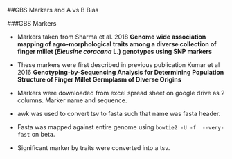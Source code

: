 ##GBS Markers and A vs B Bias

###GBS Markers
* Markers taken from Sharma et al. 2018 **Genome wide association mapping of agro-morphological traits among a diverse collection
 of finger millet (*Eleusine coracana* L.) genotypes using SNP markers** 
 
 * These markers were first described in previous publication Kumar et al 2016 **Genotyping-by-Sequencing Analysis for 
 Determining Population Structure of Finger Millet Germplasm of Diverse Origins**
 
 * Markers were downloaded from excel spread sheet on google drive as 2 columns. Marker  name and sequence. 
 
 * awk was used to convert tsv to fasta such that name was fasta header.
 
 * Fasta was mapped against entire genome using `bowtie2 -U -f  --very-fast` on beta. 
 
 * Significant marker by traits were converted into a tsv.
 
 
 